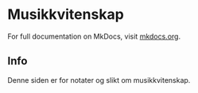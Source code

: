 # Musikkvitenskap

For full documentation on MkDocs, visit [mkdocs.org](http://mkdocs.org).

## Info

Denne siden er for notater og slikt om musikkvitenskap.